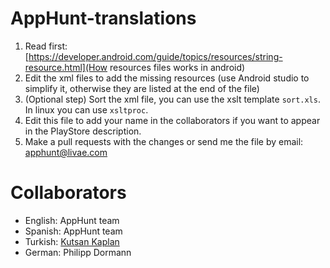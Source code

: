 # AppHunt-translations

1. Read first: [https://developer.android.com/guide/topics/resources/string-resource.html](How resources files works in android)
2. Edit the xml files to add the missing resources (use Android studio to simplify it, otherwise they are listed at the end of the file)
3. (Optional step) Sort the xml file, you can use the xslt template `sort.xls`. In linux you can use `xsltproc`.
4. Edit this file to add your name in the collaborators if you want to appear in the PlayStore description.
5. Make a pull requests with the changes or send me the file by email: apphunt@livae.com

# Collaborators

- English: AppHunt team
- Spanish: AppHunt team
- Turkish:  [Kutsan Kaplan](https://github.com/Kutsan)
- German: Philipp Dormann
